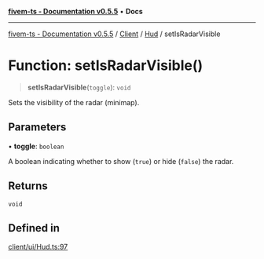 [**fivem-ts - Documentation v0.5.5**](../../../../../README.md) • **Docs**

***

[fivem-ts - Documentation v0.5.5](../../../../../README.md) / [Client](../../../README.md) / [Hud](../README.md) / setIsRadarVisible

# Function: setIsRadarVisible()

> **setIsRadarVisible**(`toggle`): `void`

Sets the visibility of the radar (minimap).

## Parameters

• **toggle**: `boolean`

A boolean indicating whether to show (`true`) or hide (`false`) the radar.

## Returns

`void`

## Defined in

[client/ui/Hud.ts:97](https://github.com/Purpose-Dev/fivem-ts/blob/main/src/client/ui/Hud.ts#L97)
